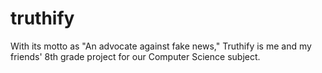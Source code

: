 # truthify
With its motto as "An advocate against fake news," Truthify is me and my friends' 8th grade project for our Computer Science subject.
